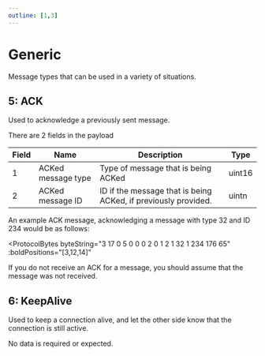 ```yaml
---
outline: [1,3]
---
```


<script setup>
import ProtocolBytes from '../../../components/ProtocolBytes.vue'
</script>

# Generic

Message types that can be used in a variety of situations.

## 5: ACK

Used to acknowledge a previously sent message.

There are 2 fields in the payload

| Field | Name               | Description                         | Type |
| ----- | ------------------ | ----------------------------------- | ---- |
| 1     | ACKed message type | Type of message that is being ACKed |  uint16    |
| 2     | ACKed message ID   | ID if the message that is being ACKed, if previously provided. | uintn |

An example ACK message, acknowledging a message with type 32 and ID 234 would be as follows:

<ProtocolBytes
byteString="3 17 0 5 0 0 0 2 0 1 2 1 32 1 234 176 65"
:boldPositions="[3,12,14]"
></ProtocolBytes>

If you do not receive an ACK for a message, you should assume that the message was not received.

## 6: KeepAlive

Used to keep a connection alive, and let the other side know that the connection is still active.

No data is required or expected.
